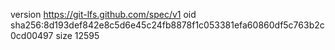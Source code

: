 version https://git-lfs.github.com/spec/v1
oid sha256:8d193def842e8c5d6e45c24fb8878f1c053381efa60860df5c763b2c0cd00497
size 12595
